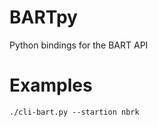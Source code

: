 BARTpy
========

Python bindings for the BART API


Examples
==========
```
./cli-bart.py --startion nbrk
```